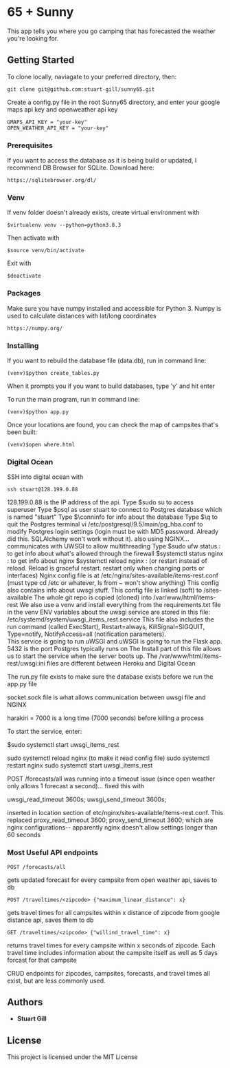 # 65 + Sunny

This app tells you where you go camping that has forecasted the weather you're looking for.

## Getting Started

To clone locally, naviagate to your preferred directory, then:

```
git clone git@github.com:stuart-gill/sunny65.git
```

Create a config.py file in the root Sunny65 directory, and enter your google maps api key and openweather api key

```
GMAPS_API_KEY = "your-key"
OPEN_WEATHER_API_KEY = "your-key"
```

### Prerequisites

If you want to access the database as it is being build or updated, I recommend DB Browser for SQLite. Download here:

```
https://sqlitebrowser.org/dl/
```

### Venv

If venv folder doesn't already exists, create virtual environment with

```
$virtualenv venv --python=python3.8.3
```

Then activate with

```
$source venv/bin/activate
```

Exit with

```
$deactivate
```

### Packages

Make sure you have numpy installed and accessible for Python 3. Numpy is used to calculate distances with lat/long coordinates

```
https://numpy.org/
```

### Installing

If you want to rebuild the database file (data.db), run in command line:

```
(venv)$python create_tables.py
```

When it prompts you if you want to build databases, type 'y' and hit enter

To run the main program, run in command line:

```
(venv)$python app.py
```

Once your locations are found, you can check the map of campsites that's been built:

```
(venv)$open where.html
```

### Digital Ocean

SSH into digital ocean with

```
ssh stuart@128.199.0.88
```

128.199.0.88 is the IP address of the api.
Type $sudo su to access superuser
Type $psql as user stuart to connect to Postgres database which is named "stuart"
Type $\conninfo for info about the database
Type $\q to quit the Postgres terminal
vi /etc/postgresql/9.5/main/pg_hba.conf to modify Postgres login settings (login must be with MD5 password. Already did this. SQLAlchemy won't work without it).
also using NGINX... communicates with UWSGI to allow multithreading
Type $sudo ufw status : to get info about what's allowed through the firewall 
$systemctl status nginx : to get info about nginx
$systemctl reload nginx : (or restart instead of reload. Reload is graceful restart. restart only when changing ports or interfaces)
Nginx config file is at /etc/nginx/sites-available/items-rest.conf (must type cd /etc or whatever, ls from ~ won't show anything)
This config also contains info about uwsgi stuff.
This config file is linked (soft) to /sites-available
The whole git repo is copied (cloned) into /var/www/html/items-rest
We also use a venv and install everything from the requirements.txt file in the venv
ENV variables about the uwsgi service are stored in this file: /etc/systemd/system/uwsgi_items_rest.service
This file also includes the run command (called ExecStart), Restart=always, KillSignal=SIGQUIT, Type=notify, NotifyAccess=all (notification parameters).  
This service is going to run uWSGI and uWSGI is going to run the Flask app.
5432 is the port Postgres typically runs on
The Install part of this file allows us to start the service when the server boots up.
The /var/www/html/items-rest/uwsgi.ini files are different between Heroku and Digital Ocean

The run.py file exists to make sure the database exists before we run the app.py file

socket.sock file is what allows communication between uwsgi file and NGINX

harakiri = 7000 is a long time (7000 seconds) before killing a process

To start the service, enter:

$sudo systemctl start uwsgi_items_rest

sudo systemctl reload nginx (to make it read config file)
sudo systemctl restart nginx
sudo systemctl start uwsgi_items_rest

POST /forecasts/all was running into a timeout issue (since open weather only allows 1 forecast a second)...
fixed this with

uwsgi_read_timeout 3600s;
uwsgi_send_timeout 3600s;

inserted in location section of etc/nginx/sites-available/items-rest.conf. This replaced proxy_read_timeout 3600; proxy_send_timeout 3600; which are nginx configurations-- apparently nginx doesn't allow settings longer than 60 seconds

### Most Useful API endpoints

```
POST /forecasts/all
```

gets updated forecast for every campsite from open weather api, saves to db

```
POST /traveltimes/<zipcode> {"maximum_linear_distance": x}
```

gets travel times for all campsites within x distance of zipcode from google distance api, saves them to db

```
GET /traveltimes/<zipcode> {"willind_travel_time": x}
```

returns travel times for every campsite within x seconds of zipcode. Each travel time includes information about the campsite itself as well as 5 days forcast for that campsite

CRUD endpoints for zipcodes, campsites, forecasts, and travel times all exist, but are less commonly used.

## Authors

- **Stuart Gill**

## License

This project is licensed under the MIT License
